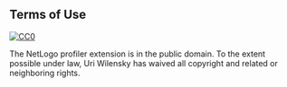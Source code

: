 ## Terms of Use

[![CC0](http://i.creativecommons.org/p/zero/1.0/88x31.png)](http://creativecommons.org/publicdomain/zero/1.0/)

The NetLogo profiler extension is in the public domain.  To the extent possible under law, Uri Wilensky has waived all copyright and related or neighboring rights.
